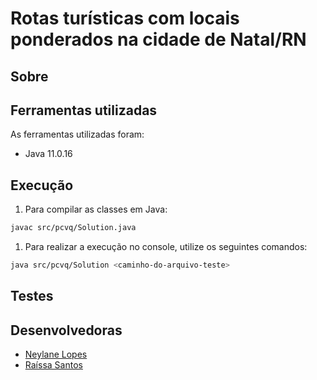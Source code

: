# Rotas turísticas com locais ponderados na cidade de Natal/RN

## Sobre


## Ferramentas utilizadas

As ferramentas utilizadas foram: 

- Java 11.0.16

## Execução


1. Para compilar as classes em Java:

```bash
javac src/pcvq/Solution.java
```

1. Para realizar a execução no console, utilize os seguintes comandos:

```bash
java src/pcvq/Solution <caminho-do-arquivo-teste>
```

## Testes

## Desenvolvedoras
- [Neylane Lopes](https://github.com/neylanepl) 
- [Raíssa Santos](https://github.com/raixasantos)